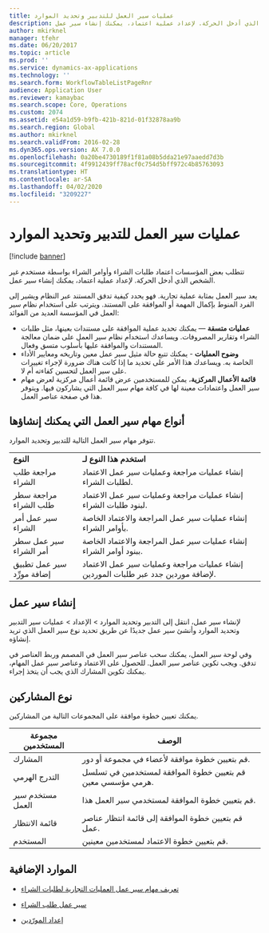 ```yaml
---
title: عمليات سير العمل للتدبير وتحديد الموارد
description: تتطلب بعض المؤسسات اعتماد طلبات الشراء وأوامر الشراء بواسطة مستخدم غير الشخص الذي أدخل الحركة. لإعداد عملية اعتماد، يمكنك إنشاء سير عمل.
author: mkirknel
manager: tfehr
ms.date: 06/20/2017
ms.topic: article
ms.prod: ''
ms.service: dynamics-ax-applications
ms.technology: ''
ms.search.form: WorkflowTableListPageRnr
audience: Application User
ms.reviewer: kamaybac
ms.search.scope: Core, Operations
ms.custom: 2074
ms.assetid: e54a1d59-b9fb-421b-821d-01f32878aa9b
ms.search.region: Global
ms.author: mkirknel
ms.search.validFrom: 2016-02-28
ms.dyn365.ops.version: AX 7.0.0
ms.openlocfilehash: 0a20be4730189f1f81a08b5dda21e97aaedd7d3b
ms.sourcegitcommit: 4f9912439ff78acf0c754d5bff972c4b85763093
ms.translationtype: HT
ms.contentlocale: ar-SA
ms.lasthandoff: 04/02/2020
ms.locfileid: "3209227"
---
```

# <a name="procurement-and-sourcing-workflows"></a>عمليات سير العمل للتدبير وتحديد الموارد

[!include [banner](../includes/banner.md)]

تتطلب بعض المؤسسات اعتماد طلبات الشراء وأوامر الشراء بواسطة مستخدم غير الشخص الذي أدخل الحركة. لإعداد عملية اعتماد، يمكنك إنشاء سير عمل.

يعد سير العمل بمثابة عملية تجارية. فهو يحدد كيفية تدفق المستند عبر النظام ويشير إلى الفرد المنوط بإكمال المهمة أو الموافقة على المستند. ويترتب على استخدام نظام سير العمل في المؤسسة العديد من الفوائد:
-   **عمليات متسقة** — يمكنك تحديد عملية الموافقة على مستندات بعينها، مثل طلبات الشراء وتقارير المصروفات. ويساعدك استخدام نظام سير العمل على ضمان معالجة المستندات والموافقة عليها بأسلوب متسق وفعال.
-   **وضوح العمليات** - يمكنك تتبع حالة مثيل سير عمل معين وتاريخه ومعايير الأداء الخاصة به. ويساعدك هذا الأمر على تحديد ما إذا كانت هناك ضرورة لإجراء تغييرات على سير العمل لتحسين كفاءته أم لا.
-   **قائمة الأعمال المركزية**، يمكن للمستخدمين عرض قائمة أعمال مركزية لعرض مهام سير العمل واعتمادات معينة لها في كافة مهام سير العمل التي يشاركون فيها. ويتوفر هذا في صفحة عناصر العمل.

## <a name="the-types-of-workflows-that-you-can-create"></a> أنواع مهام سير العمل التي يمكنك إنشاؤها
تتوفر مهام سير العمل التالية للتدبير وتحديد الموارد.

|                                  |                                                               |
|----------------------------------|---------------------------------------------------------------|
| **النوع**                         | **استخدم هذا النوع لـ**                                          |
| مراجعة طلب الشراء      | إنشاء عمليات مراجعة وعمليات سير عمل الاعتماد لطلبات الشراء.            |
| مراجعة سطر طلب الشراء | إنشاء عمليات مراجعة وعمليات سير عمل الاعتماد لبنود طلبات الشراء.       |
| سير عمل أمر الشراء          | إنشاء عمليات سير عمل المراجعة والاعتماد الخاصة بأوامر الشراء.     |
| سير عمل سطر أمر الشراء     | إنشاء عمليات سير عمل المراجعة والاعتماد الخاصة ببنود أوامر الشراء. |
| سير عمل تطبيق إضافة مورِّد  | إنشاء عمليات مراجعة وعمليات سير عمل الاعتماد لإضافة موردين جدد عبر طلبات الموردين. |

## <a name="creating-a-workflow"></a>إنشاء سير عمل

لإنشاء سير عمل، انتقل إلى التدبير وتحديد الموارد &gt; الإعداد &gt; عمليات سير التدبير وتحديد الموارد وأنشئ سير عمل جديدًا عن طريق تحديد نوع سير العمل الذي تريد إنشاؤه.  

وفي لوحة سير العمل، يمكنك سحب عناصر سير العمل في المصمم وربط العناصر في تدفق. ويجب تكوين عناصر سير العمل. للحصول على الاعتماد وعناصر سير عمل المهام، يمكنك تكوين المشارك الذي يجب أن يتخذ إجراء.

## <a name="types-of-participants"></a>نوع المشاركين

يمكنك تعيين خطوة موافقة على المجموعات التالية من المشاركين.

| مجموعة المستخدمين    | الوصف                                                               |
|---------------|---------------------------------------------------------------------------|
| المشارك   | قم بتعيين خطوة موافقة لأعضاء في مجموعة أو دور.                   |
| التدرج الهرمي     | قم بتعيين خطوة الموافقة لمستخدمين في تسلسل هرمي مؤسسي معين. |
| مستخدم سير العمل | قم بتعيين خطوة الموافقة لمستخدمي سير العمل هذا.                       |
| قائمة الانتظار         | قم بتعيين خطوة الموافقة إلى قائمة انتظار عناصر عمل.                            |
| المستخدم          | قم بتعيين خطوة الاعتماد لمستخدمين معينين.                               |



## <a name="additional-resources"></a>الموارد الإضافية

- [تعريف مهام سير عمل العمليات التجارية لطلبات الشراء](https://mbs.microsoft.com/customersource/Global/AX/learning/documentation/white-papers/Defining_business_process_workflows_for_purchase_requisitions)

- [سير عمل طلب الشراء](purchase-requisitions-workflow.md)

- [إعداد المورّدين](vendor-onboarding.md)

